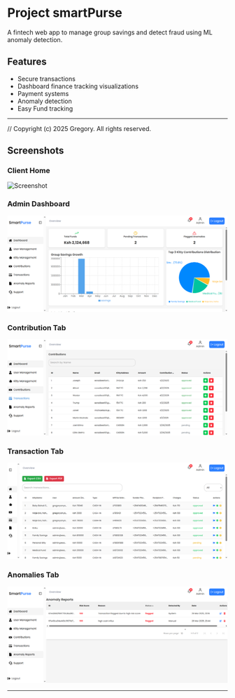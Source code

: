 # Project smartPurse

A fintech web app to manage group savings and detect fraud using ML anomaly detection.

## Features
- Secure transactions
- Dashboard finance tracking visualizations
- Payment systems
- Anomaly detection
- Easy Fund tracking
********************
// Copyright (c) 2025 Gregory. All rights reserved.

## Screenshots

### Client Home
![Screenshot](https://github.com/101withgregory/smartPurse/blob/main/screenshots/client%20home.png())
### Admin Dashboard
![ Screenshot](https://github.com/101withgregory/smartPurse/blob/main/screenshots/Admin-Panel-dash.png)
### Contribution Tab
![ Screenshot](https://github.com/101withgregory/smartPurse/blob/main/screenshots/Admin-Panel-contr.png)
### Transaction Tab
![Screenshot](https://github.com/101withgregory/smartPurse/blob/main/screenshots/Admin-Panel-transact.png)
### Anomalies Tab
![Screenshot](https://github.com/101withgregory/smartPurse/blob/main/screenshots/Admin-Panel-anom.png)

---
